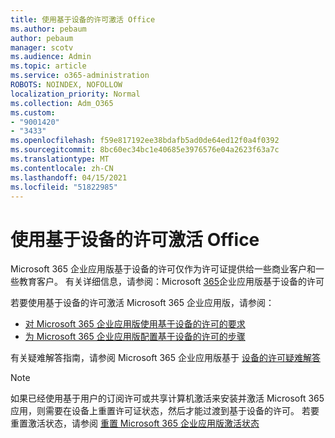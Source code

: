 ```yaml
---
title: 使用基于设备的许可激活 Office
ms.author: pebaum
author: pebaum
manager: scotv
ms.audience: Admin
ms.topic: article
ms.service: o365-administration
ROBOTS: NOINDEX, NOFOLLOW
localization_priority: Normal
ms.collection: Adm_O365
ms.custom:
- "9001420"
- "3433"
ms.openlocfilehash: f59e817192ee38bdafb5ad0de64ed12f0a4f0392
ms.sourcegitcommit: 8bc60ec34bc1e40685e3976576e04a2623f63a7c
ms.translationtype: MT
ms.contentlocale: zh-CN
ms.lasthandoff: 04/15/2021
ms.locfileid: "51822985"
---
```

# <a name="activating-office-using-device-based-licensing"></a>使用基于设备的许可激活 Office

Microsoft 365 企业应用版基于设备的许可仅作为许可证提供给一些商业客户和一些教育客户。 有关详细信息，请参阅：Microsoft [365](https://docs.microsoft.com/deployoffice/device-based-licensing)企业应用版基于设备的许可

若要使用基于设备的许可激活 Microsoft 365 企业应用版，请参阅：

- [对 Microsoft 365 企业应用版使用基于设备的许可的要求](https://docs.microsoft.com/deployoffice/device-based-licensing#requirements-for-using-device-based-licensing-for-microsoft-365-apps-for-enterprise)
- [为 Microsoft 365 企业应用版配置基于设备的许可的步骤](https://docs.microsoft.com/deployoffice/device-based-licensing#steps-to-configure-device-based-licensing-for-microsoft-365-apps-for-enterprise)

有关疑难解答指南，请参阅 Microsoft 365 企业应用版基于 [设备的许可疑难解答](https://docs.microsoft.com/deployoffice/device-based-licensing#troubleshoot-device-based-licensing-for-microsoft-365-apps-for-enterprise)

> [!NOTE]
> 如果已经使用基于用户的订阅许可或共享计算机激活来安装并激活 Microsoft 365 应用，则需要在设备上重置许可证状态，然后才能过渡到基于设备的许可。 若要重置激活状态，请参阅 [重置 Microsoft 365 企业应用版激活状态](https://docs.microsoft.com/office/troubleshoot/activation/reset-office-365-proplus-activation-state)
